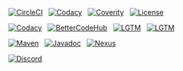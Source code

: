 [![CircleCI](https://img.shields.io/circleci/build/gh/dockerunit/dockerunit-junit4/master.svg?style=flat)](https://circleci.com/gh/dockerunit/dockerunit-junit4/tree/master)
&nbsp;
[![Codacy](https://img.shields.io/codacy/coverage/f47af2638324476b9a544263e7d45af0.svg?style=flat)](https://app.codacy.com/project/dockerunit/dockerunit-junit4/dashboard)
&nbsp;
[![Coverity](https://img.shields.io/coverity/scan/18574.svg?style=flat)](https://scan.coverity.com/projects/dockerunit-dockerunit-junit4)
&nbsp;
[![License](https://img.shields.io/github/license/dockerunit/dockerunit-junit4.svg?style=flat)](https://choosealicense.com/licenses/apache-2.0/)

[![Codacy](https://img.shields.io/codacy/grade/f47af2638324476b9a544263e7d45af0.svg?style=flat&label=codacy)](https://www.codacy.com/app/dockerunit/dockerunit-junit4)
&nbsp;
[![BetterCodeHub](https://bettercodehub.com/edge/badge/dockerunit/dockerunit-junit4?branch=master)](https://bettercodehub.com/)
&nbsp;
[![LGTM](https://img.shields.io/lgtm/grade/java/github/dockerunit/dockerunit-junit4.svg?style=flat&label=lgtm)](https://lgtm.com/projects/g/dockerunit/dockerunit-junit4/context:java)
&nbsp;
[![LGTM](https://img.shields.io/lgtm/alerts/github/dockerunit/dockerunit-junit4.svg?style=flat&label=lgtm)](https://lgtm.com/projects/g/dockerunit/dockerunit-junit4/alerts)

[![Maven](https://img.shields.io/maven-central/v/com.github.dockerunit/dockerunit-junit4.svg?style=flat)](https://search.maven.org/search?q=g:com.github.dockerunit%20AND%20a:dockerunit-junit4&core=gav)
&nbsp;
[![Javadoc](https://javadoc.io/badge/com.github.dockerunit/dockerunit-junit4.svg)](https://www.javadoc.io/doc/com.github.dockerunit/dockerunit-junit4)
&nbsp;
[![Nexus](https://img.shields.io/nexus/s/https/oss.sonatype.org/com.github.dockerunit/dockerunit-junit4.svg?style=flat)](https://oss.sonatype.org/index.html#nexus-search;gav~com.github.dockerunit~dockerunit-junit4~~~)

[![Discord](https://img.shields.io/discord/587583543081959435.svg?style=flat)](https://discordapp.com/channels/587583543081959435/587583543081959437)
